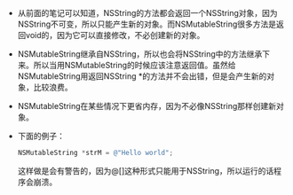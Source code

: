 - 从前面的笔记可以知道，NSString的方法都会返回一个NSString对象，因为NSString不可变，所以只能产生新的对象。而NSMutableString很多方法是返回void的，因为它可以直接修改，不必创建新的对象。
  
- NSMutableString继承自NSString，所以也会将NSString中的方法继承下来。所以当用NSMutableString的时候应该注意返回值。虽然给NSMutableString用返回NSString *的方法并不会出错，但是会产生新的对象，比较浪费。
  
- NSMutableString在某些情况下更省内存，因为不必像NSString那样创建新对象。
  
- 下面的例子：
  
  ``` objective-c
  NSMutableString *strM = @"Hello world";
  ```
  
  这样做是会有警告的，因为@[]这种形式只能用于NSString，所以运行的话程序会崩溃。